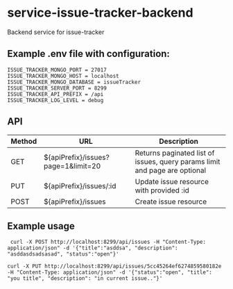 # service-issue-tracker-backend
Backend service for issue-tracker

## Example .env file with configuration:

```shell
ISSUE_TRACKER_MONGO_PORT = 27017
ISSUE_TRACKER_MONGO_HOST = localhost
ISSUE_TRACKER_MONGO_DATABASE = issueTracker
ISSUE_TRACKER_SERVER_PORT = 8299
ISSUE_TRACKER_API_PREFIX = /api
ISSUE_TRACKER_LOG_LEVEL = debug
```

## API

| Method | URL | Description |
| --- | --- | --- |
| GET | ${apiPrefix}/issues?page=1&limit=20 | Returns paginated list of issues, query params limit and page are optional |
| PUT | ${apiPrefix}/issues/:id | Update issue resource with provided :id |
| POST | ${apiPrefix}/issues | Create issue resource |

## Example usage

```shell
 curl -X POST http://localhost:8299/api/issues -H "Content-Type: application/json" -d '{"title":"asddsa", "description": "asddasdsadsasad", "status":"open"}'
 ```

```shell
curl -X PUT http://localhost:8299/api/issues/5cc45264ef6274859580182e -H "Content-Type: application/json" -d '{"status":"open", "title": "you title", "description": "in current issue.."}'
```

